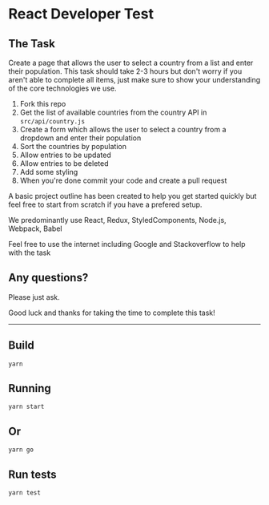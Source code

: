# React Developer Test

## The Task

Create a page that allows the user to select a country from a list and enter their population. 
This task should take 2-3 hours but don't worry if you aren't able to complete all items, just 
make sure to show your understanding of the core technologies we use.

1. Fork this repo
2. Get the list of available countries from the country API in `src/api/country.js`
3. Create a form which allows the user to select a country from a dropdown and enter their population
4. Sort the countries by population
5. Allow entries to be updated
6. Allow entries to be deleted
7. Add some styling
8. When you're done commit your code and create a pull request

A basic project outline has been created to help you get started quickly but feel free to start 
from scratch if you have a prefered setup.

We predominantly use React, Redux, StyledComponents, Node.js, Webpack, Babel

Feel free to use the internet including Google and Stackoverflow to help with the task

## Any questions?

Please just ask.

Good luck and thanks for taking the time to complete this task!

----------------------------------------------------------------------


## Build
`yarn`

## Running
`yarn start`

## Or
`yarn go`

## Run tests
`yarn test`

